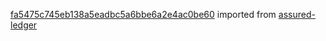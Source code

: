 [fa5475c745eb138a5eadbc5a6bbe6a2e4ac0be60](https://github.com/insolar/assured-ledger/commit/fa5475c745eb138a5eadbc5a6bbe6a2e4ac0be60) imported from [assured-ledger](https://github.com/insolar/assured-ledger)
